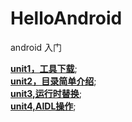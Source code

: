 # HelloAndroid   
android 入门  

**[unit1，工具下载](https://github.com/xuanu/HelloAndroid/blob/master/doc/unit1.md)**;   
**[unit2，目录简单介绍](https://github.com/xuanu/HelloAndroid/blob/master/doc/unit2.md)**;   
**[unit3,运行时替换](https://github.com/xuanu/HelloAndroid/blob/master/doc/unit3.md)**;    
**[unit4,AIDL操作](https://github.com/xuanu/HelloAndroid/blob/master/doc/unit4.md)**;      
   
